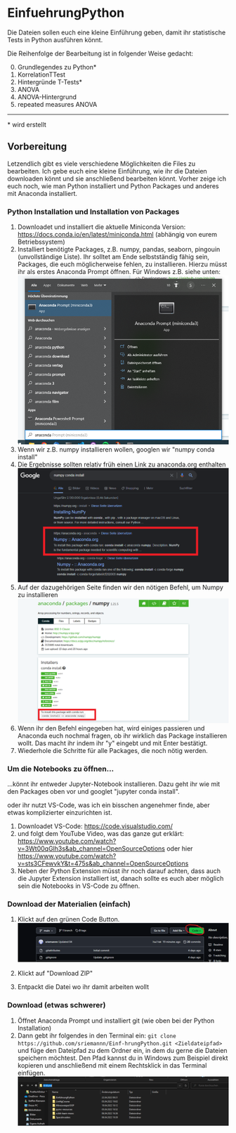 # EinfuehrungPython

Die Dateien sollen euch eine kleine Einführung geben, damit ihr statistische Tests in Python ausführen könnt. 

Die Reihenfolge der Bearbeitung ist in folgender Weise gedacht:

0. Grundlegendes zu Python*
1. KorrelationTTest
2. Hintergründe T-Tests*
3. ANOVA
4. ANOVA-Hintergrund
5. repeated measures ANOVA

________________________________________________________
\* wird erstellt

## Vorbereitung

Letzendlich gibt es viele verschiedene Möglichkeiten die Files zu bearbeiten. Ich gebe euch eine kleine Einführung, wie ihr die Dateien downloaden könnt und sie anschließend bearbeiten könnt. Vorher zeige ich euch noch, wie man Python installiert und Python Packages und anderes mit Anaconda installiert.

### Python Installation und Installation von Packages

1. Downloadet und installiert die aktuelle Miniconda Version: https://docs.conda.io/en/latest/miniconda.html (abhängig von eurem Betriebssystem)
2. Installiert benötigte Packages, z.B. numpy, pandas, seaborn, pingouin (unvollständige Liste). Ihr solltet am Ende selbstständig fähig sein, Packages, die euch möglicherweise fehlen, zu installieren. Hierzu müsst ihr als erstes Anaconda Prompt öffnen. Für Windows z.B. siehe unten:
![Öffne Anaconda Prompt](./images/ANACONDA01.png)
3. Wenn wir z.B. numpy installieren wollen, googlen wir "numpy conda install"
4. Die Ergebnisse sollten relativ früh einen Link zu anaconda.org enthalten
![Google Ergebnisse von Conda Install Numpy](./images/GoogleResultNumpyCondaInstall.png)
5. Auf der dazugehörigen Seite finden wir den nötigen Befehl, um Numpy zu installieren
![Numpy Anaconda.org](./images/NumpyCondaDocumentation.png)
6. Wenn ihr den Befehl eingegeben hat, wird einiges passieren und Anaconda euch nochmal fragen, ob ihr wirklich das Package installieren wollt. Das macht ihr indem ihr "y" eingebt und mit Enter bestätigt. 
7. Wiederhole die Schritte für alle Packages, die noch nötig werden.

### Um die Notebooks zu öffnen...
...könnt ihr entweder Jupyter-Notebook installieren. Dazu geht ihr wie mit den Packages oben vor und googlet "jupyter conda install".

oder ihr nutzt VS-Code, was ich ein bisschen angenehmer finde, aber etwas komplizierter einzurichten ist. 

1. Downloadet VS-Code: https://code.visualstudio.com/
2. und folgt dem YouTube Video, was das ganze gut erklärt: https://www.youtube.com/watch?v=3Wt00qGlh3s&ab_channel=OpenSourceOptions oder hier https://www.youtube.com/watch?v=sts3CFewvkY&t=475s&ab_channel=OpenSourceOptions
3. Neben der Python Extension müsst ihr noch darauf achten, dass auch die Jupyter Extension installiert ist, danach sollte es euch aber möglich sein die Notebooks in VS-Code zu öffnen.

### Download der Materialien (einfach)

1. Klickt auf den grünen Code Button.
![Bild 1 der Anleitung: Klicke auf den grünen Code Button](./images/Anleitung_1.png "Bild_1")

2. Klickt auf "Download ZIP"
3. Entpackt die Datei wo ihr damit arbeiten wollt

### Download (etwas schwerer)
1. Öffnet Anaconda Prompt und installiert git (wie oben bei der Python Installation)
2. Dann gebt ihr folgendes in den Terminal ein: `git clone https://github.com/sriemannn/Einf-hrungPython.git <Zieldateipfad>` und füge den Dateipfad zu dem Ordner ein, in dem du gerne die Dateien speichern möchtest. Den Pfad kannst du in Windows zum Beispiel direkt kopieren und anschließend mit einem Rechtsklick in das Terminal einfügen. ![Speicherpfad finden](./images/DenRichtigenPfadZumSpeichern.png)
